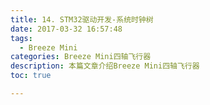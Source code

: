 ```yaml
---
title: 14. STM32驱动开发-系统时钟树
date: 2017-03-32 16:57:48
tags:
  - Breeze Mini
categories: Breeze Mini四轴飞行器
description: 本篇文章介绍Breeze Mini四轴飞行器
toc: true

---
```

